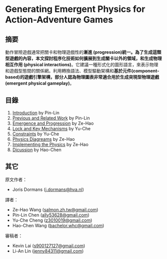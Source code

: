 # Generating Emergent Physics for Action-Adventure Games 

## 摘要

動作冒險遊戲通常把關卡和物理遊戲性的**漸進 (progression)**統一。為了生成這類型遊戲的內容，本文探討程序化技術如何擴展到生成關卡以外的領域，和生成**物理相互作用 (physical interactions)**。它建議一種形式化的圖形語言，來表示物理和遊戲型態間的關係網。利用轉換語法、模型驅動架構和**基於元件(component-based)**的遊戲引擎架構，部分人認為物理圖表非常適合用於生成**突現型物理遊戲(emergent physical gameplay)**。

## 目錄

1. [Introduction](chpater1.md) by Pin-Lin
2. [Previous and Related Work](chapter2.md) by Pin-Lin
3. [Emergence and Progression](chapter3.md) by Ze-Hao
4. [Lock and Key Mechanisms](chapter4.md) by Yu-Che
5. [Constraints](chapter5.md) by Yu-Che
6. [Physics Diagreams](chapter6.md) by Ze-Hao
7. [Implementing the Physics](chapter7.md) by Ze-Hao
8. [Dicussion](chapter8.md) by Hao-Chen

## 其它

原文作者：
  * Joris Dormans ([j.dormans@hva.nl](j.dormans@hva.nl))

譯者：
  * Ze-Hao Wang (salmon.zh.tw@gmail.com)
  * Pin-Lin Chen (ally53628@gmail.com)
  * Yu-Che Cheng (z3010019@gmail.com)
  * Hao-Chen Wang (bachelor.whc@gmail.com)

審稿者：
  * Kevin Lai (s900127127@gmail.com)
  * Li-An Lin (jenny84311@gmail.com)
